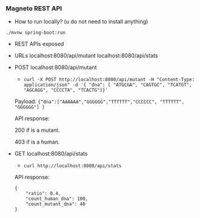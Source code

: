 ### Magneto REST API ###

* How to run locally? (u do not need to install anything)

``./mvnw spring-boot:run``

* REST APIs exposed
- URLs
   localhost:8080/api/mutant
   localhost:8080/api/stats

- POST localhost:8080/api/mutant 
    * ``curl -X POST http://localhost:8080/api/mutant -H "Content-Type: application/json" -d '{
    "dna": [ "ATGCGA", "CAGTGC", "TCATGT", "AGCAGG", "CCCCTA", "TCACTG"]}'``    

    Payload: ``{"dna":["AAAAAA","GGGGGG","TTTTTT","CCCCCC", "TTTTTT", "GGGGGG"] } ``
    
    API response:
    
    200 if is a mutant.
    
    403 if is a human.

    
- GET localhost:8080/api/stats    
    * ``curl http://localhost:8080/api/stats``
    
    API response:
    
    ```
    {
        "ratio": 0.4, 
        "count_human_dna": 100,
        "count_mutant_dna": 40
    }
    ```
